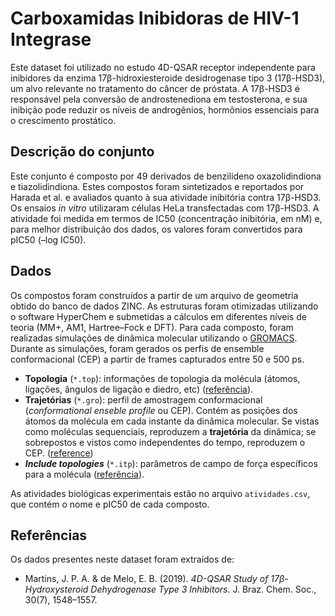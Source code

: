 # Carboxamidas Inibidoras de HIV-1 Integrase

Este dataset foi utilizado no estudo 4D-QSAR receptor independente para inibidores da enzima 17β-hidroxiesteroide desidrogenase tipo 3 (17β-HSD3), um alvo relevante no tratamento do câncer de próstata. A 17β-HSD3 é responsável pela conversão de androstenediona em testosterona, e sua inibição pode reduzir os níveis de androgênios, hormônios essenciais para o crescimento prostático.


## Descrição do conjunto

Este conjunto é composto por 49 derivados de benzilideno oxazolidindiona e tiazolidindiona. Estes compostos foram sintetizados e reportados por Harada et al. e avaliados quanto à sua atividade inibitória contra 17β-HSD3. Os ensaios *in vitro* utilizaram células HeLa transfectadas com 17β-HSD3. A atividade foi medida em termos de IC50 (concentração inibitória, em nM) e, para melhor distribuição dos dados, os valores foram convertidos para pIC50 (–log IC50).

## Dados

Os compostos foram construídos a partir de um arquivo de geometria obtido do banco de dados ZINC. As estruturas foram otimizadas utilizando o software HyperChem e submetidas a cálculos em diferentes níveis de teoria (MM+, AM1, Hartree–Fock e DFT). Para cada composto, foram realizadas simulações de dinâmica molecular utilizando o [GROMACS](https://www.gromacs.org/). Durante as simulações, foram gerados os perfis de ensemble conformacional (CEP) a partir de frames capturados entre 50 e 500 ps.

- **Topologia** (`*.top`): informações de topologia da molécula (átomos, ligações, ângulos de ligação e diedro, etc) ([referência](https://manual.gromacs.org/current/reference-manual/topologies/topology-file-formats.html#topology-file)).
- **Trajetórias** (`*.gro`): perfil de amostragem conformacional (_conformational enseble profile_ ou CEP). Contém as posições dos átomos da molécula em cada instante da dinâmica molecular. Se vistas como moléculas sequenciais, reproduzem a **trajetória** da dinâmica; se sobrepostos e vistos como independentes do tempo, reproduzem o CEP. ([reference](https://manual.gromacs.org/current/reference-manual/file-formats.html#gro))
- **_Include topologies_** (`*.itp`): parâmetros de campo de força específicos para a molécula ([referência](https://manual.gromacs.org/current/reference-manual/topologies/topology-file-formats.html#molecule-itp-file)).


As atividades biológicas experimentais estão no arquivo `atividades.csv`, que contém o nome e pIC50 de cada composto.


## Referências

Os dados presentes neste dataset foram extraídos de:

- Martins, J. P. A. & de Melo, E. B. (2019). *4D-QSAR Study of 17β-Hydroxysteroid Dehydrogenase Type 3 Inhibitors*. J. Braz. Chem. Soc., 30(7), 1548–1557.
